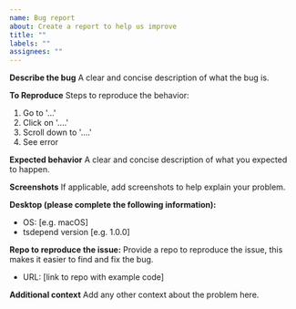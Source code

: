 ```yaml
---
name: Bug report
about: Create a report to help us improve
title: ""
labels: ""
assignees: ""
---
```


**Describe the bug**
A clear and concise description of what the bug is.

**To Reproduce**
Steps to reproduce the behavior:

1. Go to '...'
2. Click on '....'
3. Scroll down to '....'
4. See error

**Expected behavior**
A clear and concise description of what you expected to happen.

**Screenshots**
If applicable, add screenshots to help explain your problem.

**Desktop (please complete the following information):**

- OS: [e.g. macOS]
- tsdepend version [e.g. 1.0.0]

**Repo to reproduce the issue:**
Provide a repo to reproduce the issue, this makes it easier to find and fix the bug.

- URL: [link to repo with example code]

**Additional context**
Add any other context about the problem here.
